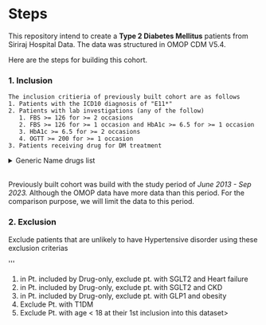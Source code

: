 # Steps

This repository intend to create a **Type 2 Diabetes Mellitus** patients from Siriraj Hospital Data. The data was structured in OMOP CDM V5.4.

Here are the steps for building this cohort.

### 1. Inclusion


```
The inclusion critieria of previously built cohort are as follows
1. Patients with the ICD10 diagnosis of "E11*"
2. Patients with lab investigations (any of the follow)
   1. FBS >= 126 for >= 2 occasions
   2. FBS >= 126 for >= 1 occasion and HbA1c >= 6.5 for >= 1 occasion
   3. HbA1c >= 6.5 for >= 2 occasions
   4. OGTT >= 200 for >= 1 occasion
3. Patients receiving drug for DM treatment
```
<details>
  <summary>Generic Name drugs list</summary>
  
   'Acarbose', 'Acarbose', 'Exenatide', 'Glibenclamide (Glyburide)',
   'Glibenclamide (Glyburide)', 'Glibenclamide (Glyburide)',
   'Gliclazide', 'Gliclazide', 'Gliclazide', 'Gliclazide',
   'Gliclazide', 'Gliclazide', 'Gliclazide', 'Gliclazide',
   'Glimepiride', 'Glimepiride', 'Glimepiride', 'Glimepiride',
   'Glimepiride', 'Glimepiride', 'Glimepiride', 'Glimepiride',
   'Glimepiride', 'Glipizide', 'Glipizide', 'Glipizide', 'Gliquidone',
   'Insulin aspart', 'Insulin aspart, Insulin aspart protamine',
   'Insulin aspart, Insulin aspart protamine', 'Insulin detemir',
   'Insulin glargine', 'Insulin glargine', 'Insulin glargine',
   'Insulin glargine', 'Insulin glulisine', 'Insulin glulisine',
   'Insulin isophane', 'Insulin isophane', 'Insulin isophane',
   'Insulin isophane', 'Insulin isophane', 'Insulin isophane',
   'Insulin isophane', 'Insulin isophane', 'Insulin lispro',
   'Insulin lispro, Insulin lispro protamine',
   'Insulin lispro, Insulin lispro protamine', 'Insulin regular',
   'Insulin regular', 'Insulin regular', 'Insulin regular',
   'Insulin regular', 'Insulin regular', 'Insulin regular',
   'Insulin regular and Insulin isophane',
   'Insulin regular and Insulin isophane',
   'Insulin regular and Insulin isophane',
   'Insulin regular and Insulin isophane',
   'Insulin regular and Insulin isophane',
   'Insulin regular and Insulin isophane',
   'Insulin regular and Insulin isophane',
   'Insulin regular and Insulin isophane',
   'Insulin regular and Insulin isophane', 'Metformin', 'Metformin',
   'Metformin', 'Metformin', 'Metformin', 'Metformin', 'Metformin',
   'Metformin', 'Metformin', 'Metformin',
   'Metformin and Glibenclamide', 'Metformin and Glibenclamide',
   'Metformin and Pioglitazone', 'Metformin and Rosiglitazone',
   'Metformin and Sitagliptin', 'Metformin and Sitagliptin',
   'Metformin and Sitagliptin', 'Metformin and Sitagliptin',
   'Pioglitazone', 'Pioglitazone', 'Pioglitazone', 'Pioglitazone',
   'Pioglitazone', 'Repaglinide', 'Repaglinide', 'Repaglinide',
   'Rosiglitazone', 'Rosiglitazone', 'Saxagliptin', 'Sitagliptin',
   'Sitagliptin', 'Vildagliptin', 'Vildagliptin', 'Voglibose',
   'Voglibose', 'Liraglutide', 'Liraglutide',
   'Metformin and Vildagliptin', 'Metformin and Vildagliptin',
   'Linagliptin', 'Metformin and Saxagliptin',
   'Metformin and Saxagliptin', 'Metformin and Glimepiride',
   'Metformin and Linagliptin', 'Metformin and Linagliptin',
   'Dapagliflozin', 'Alogliptin', 'Alogliptin and Pioglitazone',
   'Alogliptin and Pioglitazone', 'Empagliflozin', 'Empagliflozin',
   'Insulin degludec', 'Empagliflozin and Metformin',
   'Empagliflozin and Metformin', 'Canagliflozin', 'Canagliflozin',
   'Luseogliflozin', 'Luseogliflozin', 'Dapagliflozin and Metformin',
   'Dapagliflozin and Metformin', 'Gemigliptin',
   'Empagliflozin and Linagliptin', 'Empagliflozin and Linagliptin',
   'Insulin degludec, Insulin aspart', 'Dulaglutide', 'Dulaglutide',
   'Insulin Degludec and Liraglutide',
   'Insulin glargine and Lixisenatide',
   'Insulin glargine and Lixisenatide', 'Trelagliptin Succinate',
   'Semaglutide', 'Semaglutide', 'Semaglutide', 'Semaglutide',
   'Semaglutide', 'Semaglutide', 'Teneligliptin', 'Evogliptin',
   'Gemigliptin and Metformin'
  
</details>

<br />

Previously built cohort was build with the study period of *June 2013 - Sep 2023.* Although the OMOP data have more data than this period. For the comparison purpose, we will limit the data to this period.

### 2. Exclusion

Exclude patients that are unlikely to have Hypertensive disorder using these exclusion criterias

'''
1. in Pt. included by Drug-only, exclude pt. with SGLT2 and Heart failure
2. in Pt. included by Drug-only, exclude pt. with SGLT2 and CKD
3. in Pt. included by Drug-only, exclude pt. with GLP1 and obesity
4. Exclude Pt. with T1DM
5. Exclude Pt. with age < 18 at their 1st inclusion into this dataset>